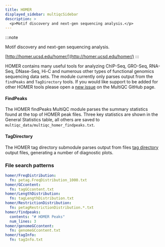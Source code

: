 ```yaml
---
title: HOMER
displayed_sidebar: multiqcSidebar
description: >
  <p>Motif discovery and next-gen sequencing analysis.</p>
---
```


<!--
~~~~~ DO NOT EDIT ~~~~~
This file is autogenerated from the MultiQC module python docstring.
Do not edit the markdown, it will be overwritten.

File path for the source of this content: multiqc/modules/homer/homer.py
~~~~~~~~~~~~~~~~~~~~~~~
-->

:::note

<p>Motif discovery and next-gen sequencing analysis.</p>

[http://homer.ucsd.edu/homer/](http://homer.ucsd.edu/homer/)
:::

HOMER contains many useful tools for analyzing ChIP-Seq, GRO-Seq, RNA-Seq, DNase-Seq, Hi-C and numerous
other types of functional genomics sequencing data sets. The module currently only parses output from the
`findPeaks` and `TagDirectory` tools. If you would like support to be added for other HOMER tools please
open a [new issue](https://github.com/MultiQC/MultiQC/issues/new) on the MultiQC GitHub page.

#### FindPeaks

The HOMER findPeaks MultiQC module parses the summary statistics found at the top
of HOMER peak files. Three key statistics are shown in the General Statistics table,
all others are saved to `multiqc_data/multiqc_homer_findpeaks.txt`.

#### TagDirectory

The HOMER tag directory submodule parses output from files
[tag directory](http://homer.ucsd.edu/homer/ngs/tagDir.html) output files, generating
a number of diagnostic plots.

### File search patterns

```yaml
homer/FreqDistribution:
  fn: petag.FreqDistribution_1000.txt
homer/GCcontent:
  fn: tagGCcontent.txt
homer/LengthDistribution:
  fn: tagLengthDistribution.txt
homer/RestrictionDistribution:
  fn: petagRestrictionDistribution.*.txt
homer/findpeaks:
  contents: "# HOMER Peaks"
  num_lines: 3
homer/genomeGCcontent:
  fn: genomeGCcontent.txt
homer/tagInfo:
  fn: tagInfo.txt
```

